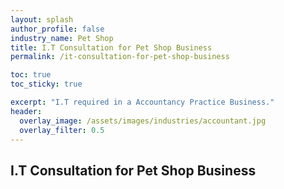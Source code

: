 ```yaml
---
layout: splash 
author_profile: false 
industry_name: Pet Shop
title: I.T Consultation for Pet Shop Business
permalink: /it-consultation-for-pet-shop-business

toc: true
toc_sticky: true

excerpt: "I.T required in a Accountancy Practice Business."
header:
  overlay_image: /assets/images/industries/accountant.jpg
  overlay_filter: 0.5 
---
```


## I.T Consultation for Pet Shop Business